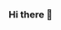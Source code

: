 ### Hi there 👋

<!--
**gethmaperera/gethmaperera** is a ✨ _special_ ✨ repository because its `README.md` (this file) appears on your GitHub profile.

Here are some ideas to get you started:

- 🔭 I’m currently working on ...
- 🌱 I’m currently a Full Stack Java Developer Trainee at mthree/The Software Guild  
- 📫 How to reach me: <a href="https://www.linkedin.com/in/gethmaperera/"> LinkedIn </a>
- ⚡ Fun fact: ...
-->
